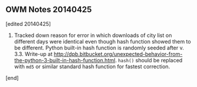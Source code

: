 ## OWM Notes 20140425

[edited 20140425]

1. Tracked down reason for error in which downloads of city list on different days were identical even though hash function showed them to be different. Python built-in hash function is randomly seeded after v. 3.3. Write-up at http://dpb.bitbucket.org/unexpected-behavior-from-the-python-3-built-in-hash-function.html. `hash()` should be replaced with `md5` or similar standard hash function for fastest correction.

[end]
